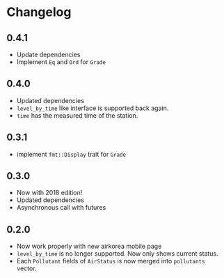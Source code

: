 # Changelog

## 0.4.1

- Update dependencies
- Implement `Eq` and `Ord` for `Grade`

## 0.4.0

- Updated dependencies
- `level_by_time` like interface is supported back again.
- `time` has the measured time of the station.

## 0.3.1

- implement `fmt::Display` trait for `Grade`

## 0.3.0

- Now with 2018 edition!
- Updated dependencies
- Asynchronous call with futures

## 0.2.0

- Now work properly with new airkorea mobile page
- `level_by_time` is no longer supported. Now only shows current status.
- Each `Pollutant` fields of `AirStatus` is now merged into `pollutants` vector.
